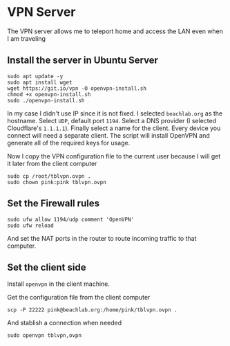 # VPN Server

The VPN server allows me to teleport home and access the LAN even when I am traveling

## Install the server in Ubuntu Server

```
sudo apt update -y
sudo apt install wget
wget https://git.io/vpn -O openvpn-install.sh
chmod +x openvpn-install.sh
sudo ./openvpn-install.sh
```

In my case I didn't use IP since it is not fixed. I selected `beachlab.org` as the hostname. Select `UDP`, default port `1194`. Select a DNS provider (I selected Cloudflare's `1.1.1.1`). Finally select a name for the client. Every device you connect will need a separate client. The script will install OpenVPN and generate all of the required keys for usage.

Now I copy the VPN configuration file to the current user because I will get it later from the client computer

```
sudo cp /root/tblvpn.ovpn .
sudo chown pink:pink tblvpn.ovpn
```

## Set the Firewall rules

```
sudo ufw allow 1194/udp comment 'OpenVPN'
sudo ufw reload
```

And set the NAT ports in the router to route incoming traffic to that computer.

## Set the client side

Install `openvpn` in the client machine.

Get the configuration file from the client computer

`scp -P 22222 pink@beachlab.org:/home/pink/tblvpn.ovpn .`

And stablish a connection when needed

`sudo openvpn tblvpn,ovpn`

